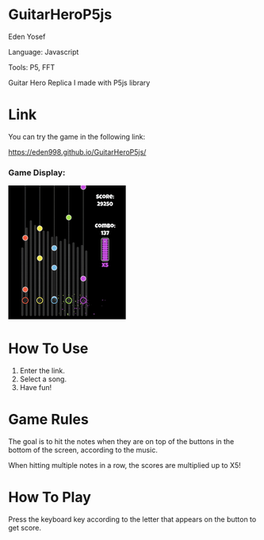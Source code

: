 # GuitarHeroP5js

Eden Yosef

Language: Javascript

Tools: P5, FFT

Guitar Hero Replica I made with P5js library

# Link

You can try the game in the following link:

https://eden998.github.io/GuitarHeroP5js/

### Game Display:

![Guitar Hero Gif](assets/guitar_hero_gif.gif)

# How To Use

1. Enter the link.
2. Select a song.
3. Have fun!

# Game Rules

The goal is to hit the notes when they are on top of the buttons in the bottom of the screen, according to the music.

When hitting multiple notes in a row, the scores are multiplied up to X5!

# How To Play

Press the keyboard key according to the letter that appears on the button to get score.


